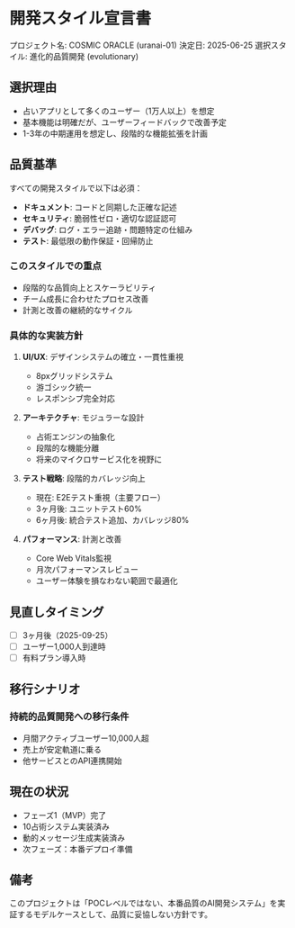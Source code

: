 # 開発スタイル宣言書

プロジェクト名: COSMIC ORACLE (uranai-01)
決定日: 2025-06-25
選択スタイル: 進化的品質開発 (evolutionary)

## 選択理由
- 占いアプリとして多くのユーザー（1万人以上）を想定
- 基本機能は明確だが、ユーザーフィードバックで改善予定
- 1-3年の中期運用を想定し、段階的な機能拡張を計画

## 品質基準
すべての開発スタイルで以下は必須：
- **ドキュメント**: コードと同期した正確な記述
- **セキュリティ**: 脆弱性ゼロ・適切な認証認可
- **デバッグ**: ログ・エラー追跡・問題特定の仕組み
- **テスト**: 最低限の動作保証・回帰防止

### このスタイルでの重点
- 段階的な品質向上とスケーラビリティ
- チーム成長に合わせたプロセス改善
- 計測と改善の継続的なサイクル

### 具体的な実装方針
1. **UI/UX**: デザインシステムの確立・一貫性重視
   - 8pxグリッドシステム
   - 游ゴシック統一
   - レスポンシブ完全対応

2. **アーキテクチャ**: モジュラーな設計
   - 占術エンジンの抽象化
   - 段階的な機能分離
   - 将来のマイクロサービス化を視野に

3. **テスト戦略**: 段階的カバレッジ向上
   - 現在: E2Eテスト重視（主要フロー）
   - 3ヶ月後: ユニットテスト60%
   - 6ヶ月後: 統合テスト追加、カバレッジ80%

4. **パフォーマンス**: 計測と改善
   - Core Web Vitals監視
   - 月次パフォーマンスレビュー
   - ユーザー体験を損なわない範囲で最適化

## 見直しタイミング
- [ ] 3ヶ月後（2025-09-25）
- [ ] ユーザー1,000人到達時
- [ ] 有料プラン導入時

## 移行シナリオ
### 持続的品質開発への移行条件
- 月間アクティブユーザー10,000人超
- 売上が安定軌道に乗る
- 他サービスとのAPI連携開始

## 現在の状況
- フェーズ1（MVP）完了
- 10占術システム実装済み
- 動的メッセージ生成実装済み
- 次フェーズ：本番デプロイ準備

## 備考
このプロジェクトは「POCレベルではない、本番品質のAI開発システム」を実証するモデルケースとして、品質に妥協しない方針です。